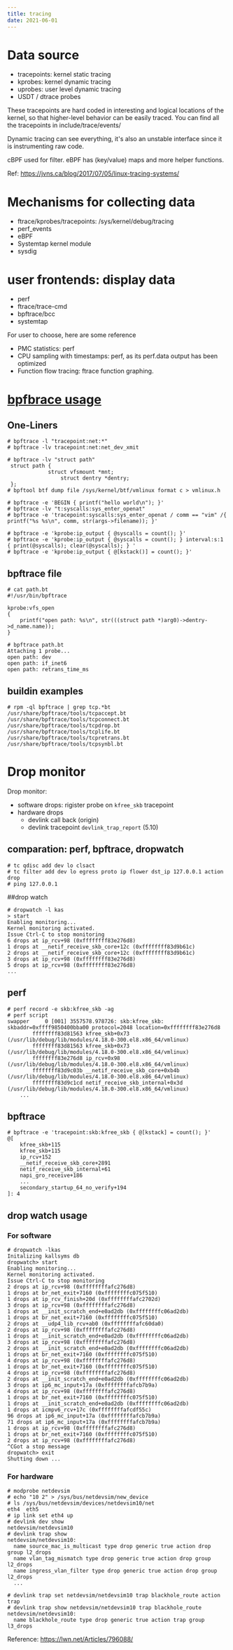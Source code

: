 ```yaml
---
title: tracing
date: 2021-06-01
---
```


# Data source

  * tracepoints: kernel static tracing
  * kprobes: kernel dynamic tracing
  * uprobes: user level dynamic tracing
  * USDT / dtrace probes

These tracepoints are hard coded in interesting and logical locations of
the kernel, so that higher-level behavior can be easily traced. You can
find all the tracepoints in include/trace/events/

Dynamic tracing can see everything, it's also an unstable interface since
it is instrumenting raw code.

cBPF used for filter. eBPF has (key/value) maps and more helper functions.

Ref: https://jvns.ca/blog/2017/07/05/linux-tracing-systems/

# Mechanisms for collecting data

  * ftrace/kprobes/tracepoints: /sys/kernel/debug/tracing
  * perf_events
  * eBPF
  * Systemtap kernel module
  * sysdig

# user frontends: display data

  * perf
  * ftrace/trace-cmd
  * bpftrace/bcc
  * systemtap

For user to choose, here are some reference
  * PMC statistics: perf
  * CPU sampling with timestamps: perf, as its perf.data output has been
    optimized
  * Function flow tracing: ftrace function graphing.

# [bpfbrace usage](https://github.com/iovisor/bpftrace/blob/master/docs/reference_guide.md)

## One-Liners

```
# bpftrace -l "tracepoint:net:*"
# bpftrace -lv tracepoint:net:net_dev_xmit

# bpftrace -lv "struct path"
 struct path {
	         struct vfsmount *mnt;
		         struct dentry *dentry;
 };
# bpftool btf dump file /sys/kernel/btf/vmlinux format c > vmlinux.h

# bpftrace -e 'BEGIN { printf("hello world\n"); }'
# bpftrace -lv "t:syscalls:sys_enter_openat"
# bpftrace -e 'tracepoint:syscalls:sys_enter_openat / comm == "vim" /{ printf("%s %s\n", comm, str(args->filename)); }'

# bpftrace -e 'kprobe:ip_output { @syscalls = count(); }'
# bpftrace -e 'kprobe:ip_output { @syscalls = count(); } interval:s:1 { print(@syscalls); clear(@syscalls); } '
# bpftrace -e 'kprobe:ip_output { @[kstack()] = count(); }'
```

## bpftrace file

```
# cat path.bt
#!/usr/bin/bpftrace

kprobe:vfs_open
{
    printf("open path: %s\n", str(((struct path *)arg0)->dentry->d_name.name));
}

# bpftrace path.bt
Attaching 1 probe...
open path: dev
open path: if_inet6
open path: retrans_time_ms
```

## buildin examples

```
# rpm -ql bpftrace | grep tcp.*bt
/usr/share/bpftrace/tools/tcpaccept.bt
/usr/share/bpftrace/tools/tcpconnect.bt
/usr/share/bpftrace/tools/tcpdrop.bt
/usr/share/bpftrace/tools/tcplife.bt
/usr/share/bpftrace/tools/tcpretrans.bt
/usr/share/bpftrace/tools/tcpsynbl.bt
```

# Drop monitor

Drop monitor:
  * software drops: rigister probe on `kfree_skb` tracepoint
  * hardware drops
    * devlink call back (origin)
    * devlink tracepoint `devlink_trap_report` (5.10)

## comparation: perf, bpftrace, dropwatch
```
# tc qdisc add dev lo clsact
# tc filter add dev lo egress proto ip flower dst_ip 127.0.0.1 action drop
# ping 127.0.0.1
```

##drop watch

```
# dropwatch -l kas
> start
Enabling monitoring...
Kernel monitoring activated.
Issue Ctrl-C to stop monitoring
6 drops at ip_rcv+98 (0xffffffff83e276d8)
1 drops at __netif_receive_skb_core+12c (0xffffffff83d9b61c)
2 drops at __netif_receive_skb_core+12c (0xffffffff83d9b61c)
3 drops at ip_rcv+98 (0xffffffff83e276d8)
5 drops at ip_rcv+98 (0xffffffff83e276d8)
...

```

## perf
```
# perf record -e skb:kfree_skb -ag
# perf script
swapper     0 [001] 3557578.978726: skb:kfree_skb: skbaddr=0xffff9850400bba00 protocol=2048 location=0xffffffff83e276d8
        ffffffff83d81563 kfree_skb+0x73 (/usr/lib/debug/lib/modules/4.18.0-300.el8.x86_64/vmlinux)
        ffffffff83d81563 kfree_skb+0x73 (/usr/lib/debug/lib/modules/4.18.0-300.el8.x86_64/vmlinux)
        ffffffff83e276d8 ip_rcv+0x98 (/usr/lib/debug/lib/modules/4.18.0-300.el8.x86_64/vmlinux)
        ffffffff83d9c03b __netif_receive_skb_core+0xb4b (/usr/lib/debug/lib/modules/4.18.0-300.el8.x86_64/vmlinux)
        ffffffff83d9c1cd netif_receive_skb_internal+0x3d (/usr/lib/debug/lib/modules/4.18.0-300.el8.x86_64/vmlinux)
	...
```

## bpftrace
```
# bpftrace -e 'tracepoint:skb:kfree_skb { @[kstack] = count(); }'
@[
    kfree_skb+115
    kfree_skb+115
    ip_rcv+152
    __netif_receive_skb_core+2891
    netif_receive_skb_internal+61
    napi_gro_receive+186
    ...
    secondary_startup_64_no_verify+194
]: 4
```


## drop watch usage

### For software
```
# dropwatch -lkas
Initalizing kallsyms db
dropwatch> start
Enabling monitoring...
Kernel monitoring activated.
Issue Ctrl-C to stop monitoring
2 drops at ip_rcv+98 (0xffffffffafc276d8)
1 drops at br_net_exit+7160 (0xffffffffc075f510)
1 drops at ip_rcv_finish+20d (0xffffffffafc2702d)
3 drops at ip_rcv+98 (0xffffffffafc276d8)
1 drops at __init_scratch_end+e0ad2db (0xffffffffc06ad2db)
1 drops at br_net_exit+7160 (0xffffffffc075f510)
2 drops at __udp4_lib_rcv+ab0 (0xffffffffafc60da0)
2 drops at ip_rcv+98 (0xffffffffafc276d8)
1 drops at __init_scratch_end+e0ad2db (0xffffffffc06ad2db)
3 drops at ip_rcv+98 (0xffffffffafc276d8)
2 drops at __init_scratch_end+e0ad2db (0xffffffffc06ad2db)
1 drops at br_net_exit+7160 (0xffffffffc075f510)
4 drops at ip_rcv+98 (0xffffffffafc276d8)
1 drops at br_net_exit+7160 (0xffffffffc075f510)
4 drops at ip_rcv+98 (0xffffffffafc276d8)
2 drops at __init_scratch_end+e0ad2db (0xffffffffc06ad2db)
3 drops at ip6_mc_input+17a (0xffffffffafcb7b9a)
4 drops at ip_rcv+98 (0xffffffffafc276d8)
1 drops at br_net_exit+7160 (0xffffffffc075f510)
1 drops at __init_scratch_end+e0ad2db (0xffffffffc06ad2db)
1 drops at icmpv6_rcv+17c (0xffffffffafcdf55c)
96 drops at ip6_mc_input+17a (0xffffffffafcb7b9a)
71 drops at ip6_mc_input+17a (0xffffffffafcb7b9a)
1 drops at ip_rcv+98 (0xffffffffafc276d8)
1 drops at br_net_exit+7160 (0xffffffffc075f510)
2 drops at ip_rcv+98 (0xffffffffafc276d8)
^CGot a stop message
dropwatch> exit
Shutting down ...
```

### For hardware
```
# modprobe netdevsim
# echo "10 2" > /sys/bus/netdevsim/new_device
# ls /sys/bus/netdevsim/devices/netdevsim10/net
eth4  eth5
# ip link set eth4 up
# devlink dev show
netdevsim/netdevsim10
# devlink trap show
netdevsim/netdevsim10:
  name source_mac_is_multicast type drop generic true action drop group l2_drops
  name vlan_tag_mismatch type drop generic true action drop group l2_drops
  name ingress_vlan_filter type drop generic true action drop group l2_drops
  ...

# devlink trap set netdevsim/netdevsim10 trap blackhole_route action trap
# devlink trap show netdevsim/netdevsim10 trap blackhole_route
netdevsim/netdevsim10:
  name blackhole_route type drop generic true action trap group l3_drops

```

Reference: https://lwn.net/Articles/796088/
